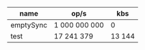 | name | op/s | kbs |
|---|---|---|
| emptySync | 1 000 000 000 | 0 |
| test | 17 241 379 | 13 144 |
